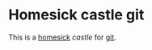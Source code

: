 Homesick castle git
====================

This is a [homesick](https://github.com/technicalpickles/homesick) _castle_ for [git](http://git-scm.com/).
